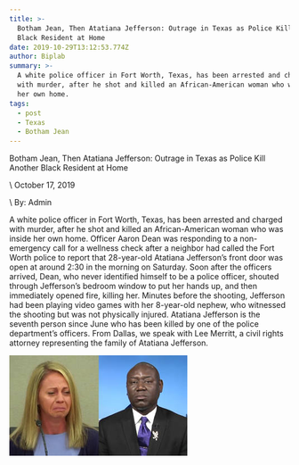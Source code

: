 ```yaml
---
title: >-
  Botham Jean, Then Atatiana Jefferson: Outrage in Texas as Police Kill Another
  Black Resident at Home
date: 2019-10-29T13:12:53.774Z
author: Biplab
summary: >-
  A white police officer in Fort Worth, Texas, has been arrested and charged
  with murder, after he shot and killed an African-American woman who was inside
  her own home.
tags:
  - post
  - Texas
  - Botham Jean
---
```



Botham Jean, Then Atatiana Jefferson: Outrage in Texas as Police Kill Another Black Resident at Home



\    October 17, 2019

\    By: Admin



A white police officer in Fort Worth, Texas, has been arrested and charged with murder, after he shot and killed an African-American woman who was inside her own home. Officer Aaron Dean was responding to a non-emergency call for a wellness check after a neighbor had called the Fort Worth police to report that 28-year-old Atatiana Jefferson’s front door was open at around 2:30 in the morning on Saturday. Soon after the officers arrived, Dean, who never identified himself to be a police officer, shouted through Jefferson’s bedroom window to put her hands up, and then immediately opened fire, killing her. Minutes before the shooting, Jefferson had been playing video games with her 8-year-old nephew, who witnessed the shooting but was not physically injured. Atatiana Jefferson is the seventh person since June who has been killed by one of the police department’s officers. From Dallas, we speak with Lee Merritt, a civil rights attorney representing the family of Atatiana Jefferson.

![ Officer Aaron Dean was responding to a non-emergency call](/static/img/seg1-amber-crumb-split.jpg "Police Kill Another Black Resident at Home")

